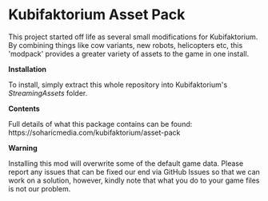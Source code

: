 # Kubifaktorium Asset Pack
<p>This project started off life as several small modifications for Kubifaktorium. By combining things like cow variants, new robots, helicopters etc, this 'modpack' provides a greater variety of assets to the game in one install.</p>
<p><b>Installation</b><p>
<p>To install, simply extract this whole repository into Kubifaktorium's <i>StreamingAssets</i> folder.</p>
<p><b>Contents</b></p>
<p>Full details of what this package contains can be found: https://soharicmedia.com/kubifaktorium/asset-pack</p>
<p><b>Warning</b></p>
<p>Installing this mod will overwrite some of the default game data. Please report any issues that can be fixed our end via GitHub Issues so that we can work on a solution, however, kindly note that what you do to your game files is not our problem.</p>
